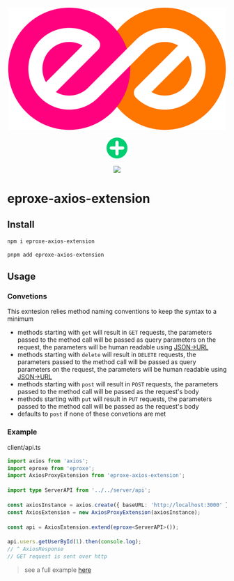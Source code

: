 <p align="center">
	<img src="../../images/eproxe.svg"/>
</p>
	<p align="center"><img src="../../images/plus.svg"/></p>
<p align="center">
	<img width="400px" src="https://camo.githubusercontent.com/272811d860f3fab0dd8ff0690e2ca36afbf0c96ad44100b8d42dfdce8511679b/68747470733a2f2f6178696f732d687474702e636f6d2f6173736574732f6c6f676f2e737667"/>
</p>

# eproxe-axios-extension

## Install

```bash
npm i eproxe-axios-extension
```

```bash
pnpm add eproxe-axios-extension
```

## Usage

### Convetions

This exntesion relies method naming conventions to keep the syntax to a minimum

-   methods starting with `get` will result in `GET` requests, the parameters passed to the method call will be passed as query parameters on the request, the parameters will be human readable using [JSON->URL](https://jsonurl.org/)
-   methods starting with `delete` will result in `DELETE` requests, the parameters passed to the method call will be passed as query parameters on the request, the parameters will be human readable using [JSON->URL](https://jsonurl.org/)
-   methods starting with `post` will result in `POST` requests, the parameters passed to the method call will be passed as the request's body
-   methods starting with `put` will result in `PUT` requests, the parameters passed to the method call will be passed as the request's body
-   defaults to `post` if none of these convetions are met

### Example

client/api.ts

```ts
import axios from 'axios';
import eproxe from 'eproxe';
import AxiosProxyExtension from 'eproxe-axios-extension';

import type ServerAPI from '../../server/api';

const axiosInstance = axios.create({ baseURL: 'http://localhost:3000' });
const AxiosExtension = new AxiosProxyExtension(axiosInstance);

const api = AxiosExtension.extend(eproxe<ServerAPI>());

api.users.getUserById(1).then(console.log);
// ^ AxiosResponse
// GET request is sent over http
```

> see a full example [here](../../example/README.md)
